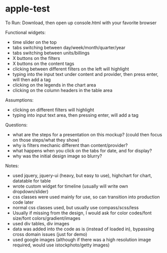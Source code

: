 apple-test
==========

To Run: Download, then open up console.html with your favorite browser

Functional widgets:
- time slider on the top
- tabs switching between day/week/month/quarter/year
- tabs switching between units/billings
- X buttons on the filters
- X buttons on the content tags
- clicking between different filters on the left will highlight
- typing into the input text under content and provider, then press enter, will then add a tag
- clicking on the legends in the chart area
- clicking on the column headers in the table area

Assumptions:
- clicking on different filters will highlight
- typing into input text area, then pressing enter, will add a tag

Questions:
- what are the steps for a presentation on this mockup? (could then focus on those steps/what they show)
- why is filters mechanic different than content/provider?
- what happens when you click on the tabs for date, and for display?
- why was the initial design image so blurry?

Notes:
- used jquery, jquery-ui (heavy, but easy to use), highchart for chart, datatable for table
- wrote custom widget for timeline (usually will write own dropdown/slider)
- css classes were used mainly for use, so can transition into production code later
- normal css classes used, but usually use compass/scss/less
- Usually if missing from the design, I would ask for color codes/font size/font colors/gradient/images
- used div tables, div images
- data was added into the code as is (instead of loaded in), bypassing cross domain issues (just for demo)
- used google images (although if there was a high resolution image required, would use istockphoto/getty images)
